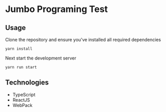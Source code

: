 # Jumbo Programing Test

## Usage

Clone the repository and ensure you've installed all required dependencies

```
yarn install
```

Next start the development server

```
yarn run start
```

## Technologies

- TypeScript
- ReactJS
- WebPack